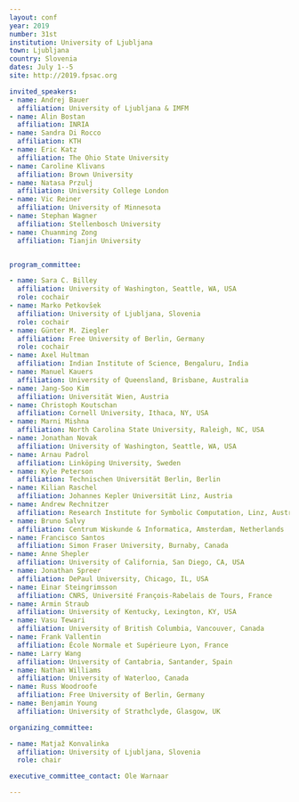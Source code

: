 ```yaml
---
layout: conf
year: 2019
number: 31st
institution: University of Ljubljana
town: Ljubljana
country: Slovenia
dates: July 1--5
site: http://2019.fpsac.org

invited_speakers:
- name: Andrej Bauer
  affiliation: University of Ljubljana & IMFM
- name: Alin Bostan
  affiliation: INRIA
- name: Sandra Di Rocco
  affiliation: KTH
- name: Eric Katz
  affiliation: The Ohio State University
- name: Caroline Klivans
  affiliation: Brown University
- name: Natasa Przulj
  affiliation: University College London
- name: Vic Reiner
  affiliation: University of Minnesota
- name: Stephan Wagner
  affiliation: Stellenbosch University
- name: Chuanming Zong
  affiliation: Tianjin University


program_committee:

- name: Sara C. Billey
  affiliation: University of Washington, Seattle, WA, USA
  role: cochair
- name: Marko Petkovšek
  affiliation: University of Ljubljana, Slovenia
  role: cochair
- name: Günter M. Ziegler
  affiliation: Free University of Berlin, Germany
  role: cochair
- name: Axel Hultman
  affiliation: Indian Institute of Science, Bengaluru, India
- name: Manuel Kauers
  affiliation: University of Queensland, Brisbane, Australia
- name: Jang-Soo Kim
  affiliation: Universität Wien, Austria
- name: Christoph Koutschan
  affiliation: Cornell University, Ithaca, NY, USA
- name: Marni Mishna
  affiliation: North Carolina State University, Raleigh, NC, USA
- name: Jonathan Novak
  affiliation: University of Washington, Seattle, WA, USA
- name: Arnau Padrol
  affiliation: Linköping University, Sweden
- name: Kyle Peterson
  affiliation: Technischen Universität Berlin, Berlin
- name: Kilian Raschel
  affiliation: Johannes Kepler Universität Linz, Austria
- name: Andrew Rechnitzer
  affiliation: Research Institute for Symbolic Computation, Linz, Austria
- name: Bruno Salvy
  affiliation: Centrum Wiskunde & Informatica, Amsterdam, Netherlands
- name: Francisco Santos
  affiliation: Simon Fraser University, Burnaby, Canada
- name: Anne Shepler
  affiliation: University of California, San Diego, CA, USA
- name: Jonathan Spreer
  affiliation: DePaul University, Chicago, IL, USA
- name: Einar Steingrimsson
  affiliation: CNRS, Université François-Rabelais de Tours, France
- name: Armin Straub
  affiliation: University of Kentucky, Lexington, KY, USA
- name: Vasu Tewari
  affiliation: University of British Columbia, Vancouver, Canada
- name: Frank Vallentin
  affiliation: École Normale et Supérieure Lyon, France
- name: Larry Wang
  affiliation: University of Cantabria, Santander, Spain
- name: Nathan Williams
  affiliation: University of Waterloo, Canada
- name: Russ Woodroofe 
  affiliation: Free University of Berlin, Germany
- name: Benjamin Young
  affiliation: University of Strathclyde, Glasgow, UK

organizing_committee:

- name: Matjaž Konvalinka
  affiliation: University of Ljubljana, Slovenia
  role: chair

executive_committee_contact: Ole Warnaar

---
```

